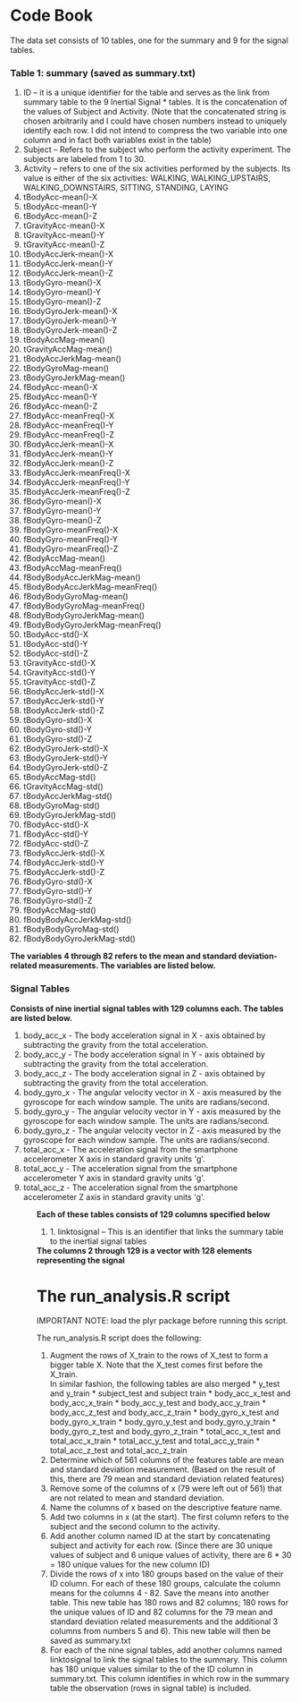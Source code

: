 
# Code Book

The data set consists of 10 tables, one for the summary and 9 for the signal tables.

### Table 1: summary  (saved as summary.txt)

<ol>
<li> ID – it is a unique identifier for the table and serves as the link from summary table to the 9 Inertial Signal * tables. It is the concatenation of the values of Subject and Activity. (Note that the concatenated string is chosen arbitrarily and I could have chosen numbers instead to uniquely identify each row. I did not intend to compress the two variable into one column and in fact both variables exist in the table) </li>
<li> Subject – Refers to the subject who perform the activity experiment. The subjects are labeled from 1 to 30.</li>
<li> Activity – refers to one of the six activities performed by the subjects. Its value is either of the six activities: WALKING, WALKING_UPSTAIRS, WALKING_DOWNSTAIRS, SITTING, STANDING, LAYING </li>
<li>  tBodyAcc-mean()-X </li>
<li>  tBodyAcc-mean()-Y </li>
<li>  tBodyAcc-mean()-Z </li>
<li>  tGravityAcc-mean()-X </li>
<li>  tGravityAcc-mean()-Y </li>
<li>  tGravityAcc-mean()-Z </li>
<li>  tBodyAccJerk-mean()-X </li>
<li>  tBodyAccJerk-mean()-Y </li>
<li>  tBodyAccJerk-mean()-Z </li>
<li>  tBodyGyro-mean()-X </li>
<li>  tBodyGyro-mean()-Y </li>
<li>  tBodyGyro-mean()-Z </li>
<li>  tBodyGyroJerk-mean()-X </li>
<li>  tBodyGyroJerk-mean()-Y </li>
<li>  tBodyGyroJerk-mean()-Z </li>
<li>  tBodyAccMag-mean() </li>
<li>  tGravityAccMag-mean() </li>
<li>  tBodyAccJerkMag-mean() </li>
<li>  tBodyGyroMag-mean() </li>
<li>  tBodyGyroJerkMag-mean() </li>
<li>  fBodyAcc-mean()-X </li>
<li>  fBodyAcc-mean()-Y </li>
<li>  fBodyAcc-mean()-Z </li>
<li>  fBodyAcc-meanFreq()-X </li>
<li>  fBodyAcc-meanFreq()-Y </li>
<li>  fBodyAcc-meanFreq()-Z </li>
<li>  fBodyAccJerk-mean()-X </li>
<li>  fBodyAccJerk-mean()-Y </li>
<li>  fBodyAccJerk-mean()-Z </li>
<li>  fBodyAccJerk-meanFreq()-X </li>
<li>  fBodyAccJerk-meanFreq()-Y </li>
<li>  fBodyAccJerk-meanFreq()-Z </li>
<li>  fBodyGyro-mean()-X </li>
<li>  fBodyGyro-mean()-Y </li>
<li>  fBodyGyro-mean()-Z </li>
<li>  fBodyGyro-meanFreq()-X </li>
<li>  fBodyGyro-meanFreq()-Y </li>
<li>  fBodyGyro-meanFreq()-Z </li>
<li>  fBodyAccMag-mean() </li>
<li>  fBodyAccMag-meanFreq() </li>
<li>  fBodyBodyAccJerkMag-mean() </li>
<li>  fBodyBodyAccJerkMag-meanFreq() </li>
<li>  fBodyBodyGyroMag-mean() </li>
<li>  fBodyBodyGyroMag-meanFreq() </li>
<li>  fBodyBodyGyroJerkMag-mean() </li>
<li>  fBodyBodyGyroJerkMag-meanFreq() </li>
<li>  tBodyAcc-std()-X </li>
<li>  tBodyAcc-std()-Y </li>
<li>  tBodyAcc-std()-Z </li>
<li>  tGravityAcc-std()-X </li>
<li>  tGravityAcc-std()-Y </li>
<li>  tGravityAcc-std()-Z </li>
<li>  tBodyAccJerk-std()-X </li>
<li>  tBodyAccJerk-std()-Y </li>
<li>  tBodyAccJerk-std()-Z </li>
<li>  tBodyGyro-std()-X </li>
<li>  tBodyGyro-std()-Y </li>
<li>  tBodyGyro-std()-Z </li>
<li>  tBodyGyroJerk-std()-X </li>
<li>  tBodyGyroJerk-std()-Y </li>
<li>  tBodyGyroJerk-std()-Z </li>
<li>  tBodyAccMag-std() </li>
<li>  tGravityAccMag-std() </li>
<li>  tBodyAccJerkMag-std() </li>
<li>  tBodyGyroMag-std() </li>
<li>  tBodyGyroJerkMag-std() </li>
<li>  fBodyAcc-std()-X </li>
<li>  fBodyAcc-std()-Y </li>
<li>  fBodyAcc-std()-Z </li>
<li>  fBodyAccJerk-std()-X </li>
<li>  fBodyAccJerk-std()-Y </li>
<li>  fBodyAccJerk-std()-Z </li>
<li>  fBodyGyro-std()-X </li>
<li>  fBodyGyro-std()-Y </li>
<li>  fBodyGyro-std()-Z </li>
<li>  fBodyAccMag-std() </li>
<li>  fBodyBodyAccJerkMag-std() </li>
<li>  fBodyBodyGyroMag-std() </li>
<li>  fBodyBodyGyroJerkMag-std() </li>
</ol>

<b>The variables 4 through 82 refers to the mean and standard deviation-related measurements. The variables are listed below. </b>

### Signal Tables

<b>Consists of nine inertial signal tables with 129 columns each. The tables are listed below.</b>

<ol>
<li> body_acc_x - The body acceleration signal in X - axis obtained by subtracting the gravity from the total acceleration. </li>
<li> body_acc_y - The body acceleration signal in Y - axis obtained by subtracting the gravity from the total acceleration. </li>
<li> body_acc_z - The body acceleration signal in Z - axis obtained by subtracting the gravity from the total acceleration. </li>
<li> body_gyro_x - The angular velocity vector in X - axis measured by the gyroscope for each window sample. The units are radians/second. </li>
<li> body_gyro_y - The angular velocity vector in Y - axis measured by the gyroscope for each window sample. The units are radians/second. </li>
<li> body_gyro_z - The angular velocity vector in Z - axis measured by the gyroscope for each window sample. The units are radians/second. </li>
<li> total_acc_x - The acceleration signal from the smartphone accelerometer X axis in standard gravity units 'g'.  </li>
<li> total_acc_y - The acceleration signal from the smartphone accelerometer Y axis in standard gravity units 'g'.  </li>
<li> total_acc_z  - The acceleration signal from the smartphone accelerometer Z axis in standard gravity units 'g'. </li>
<ol>

<b>Each of these tables consists of 129 columns specified below</b>
<ol><li>
1. linktosignal – This is an identifier that links the summary table to the inertial signal tables
</li></ol>
     <b>The columns 2 through 129 is a vector with 128 elements representing the signal</b>


# The run_analysis.R script

IMPORTANT NOTE: load the plyr package before running this script.

The run_analysis.R script does the following:
<ol><li>
Augment the rows of X_train to the rows of X_test to form a bigger table X. Note that the X_test comes first before the X_train. </li>
In similar fashion, the following tables are also merged
     * y_test and y_train
     * subject_test and subject train
     * body_acc_x_test and body_acc_x_train
     * body_acc_y_test and body_acc_y_train
     * body_acc_z_test and body_acc_z_train
     * body_gyro_x_test and body_gyro_x_train
     * body_gyro_y_test and body_gyro_y_train
     * body_gyro_z_test and body_gyro_z_train
     * total_acc_x_test and total_acc_x_train
     * total_acc_y_test and total_acc_y_train
     * total_acc_z_test and total_acc_z_train

<li> Determine which of 561 columns of the features table are mean and standard deviation measurement. (Based on the result of this, there are 79 mean and standard deviation related features) </li>
<li> Remove some of the columns of x (79 were left out of 561) that are not related to mean and standard deviation. 
<li> Name the columns of x based on the descriptive feature name. </li>
<li> Add two columns in x (at the start). The first column refers to the subject and the second column to the activity.</li>
<li> Add another column named ID at the start by concatenating subject and activity for each row. (Since there are 30 unique values of subject and 6 unique values of activity, there are 6 * 30 = 180 unique values for the new column ID)</li>
<li> Divide the rows of x into 180 groups based on the value of their ID column. For each of these 180 groups, calculate the column means for the columns 4 - 82. Save the means into another table. This new table has 180 rows and 82 columns; 180 rows for the unique values of ID and 82 columns for the 79 mean and standard deviation related measurements and the additional 3 columns from numbers 5 and 6). This new table will then be saved as summary.txt</li>
<li> For each of the nine signal tables, add another columns named linktosignal to link the signal tables to the summary. This column has 180 unique values similar to the of the ID column in summary.txt. This column identifies in which row in the summary table the observation (rows in signal table) is included.</li>
</ol>

